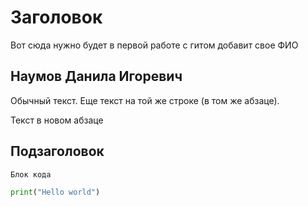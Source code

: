 # Заголовок

Вот сюда нужно будет в первой работе с гитом добавит свое ФИО

## Наумов Данила Игоревич

Обычный текст.
Еще текст на той же строке (в том же абзаце).

Текст в новом абзаце

## Подзаголовок

```
Блок кода
```

```python
print("Hello world")
```